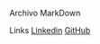 Archivo MarkDown

Links 
[Linkedin](https://www.linkedin.com/in/ketzali-arreola-462431283/)
[GitHub](https://github.com/Ketzalikab)